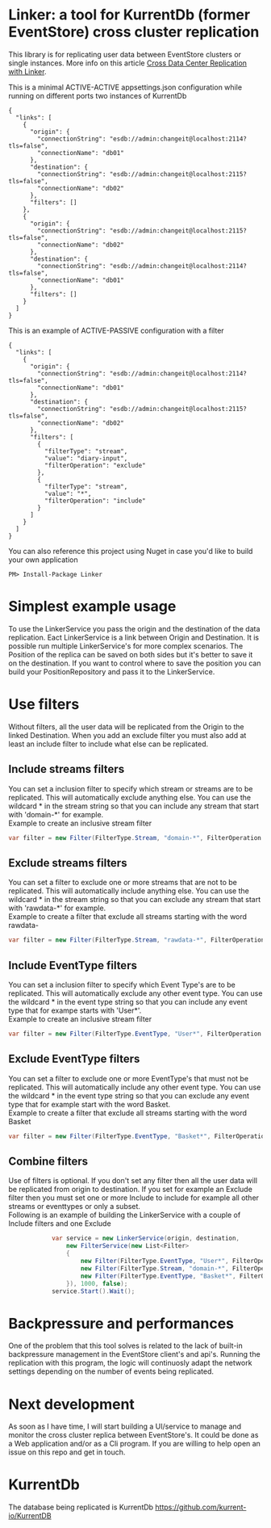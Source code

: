 # Linker: a tool for KurrentDb (former EventStore) cross cluster replication
This library is for replicating user data between EventStore clusters or single instances. More info on this article [Cross Data Center Replication with Linker](http://www.dinuzzo.co.uk/2019/11/17/cross-data-center-replication-with-linker/).  

This is a minimal ACTIVE-ACTIVE appsettings.json configuration while running on different ports two instances of KurrentDb 
```
{
  "links": [
    {
      "origin": {
        "connectionString": "esdb://admin:changeit@localhost:2114?tls=false",
        "connectionName": "db01"
      },
      "destination": {
        "connectionString": "esdb://admin:changeit@localhost:2115?tls=false",
        "connectionName": "db02"
      },
      "filters": []
    },
    {
      "origin": {
        "connectionString": "esdb://admin:changeit@localhost:2115?tls=false",
        "connectionName": "db02"
      },
      "destination": {
        "connectionString": "esdb://admin:changeit@localhost:2114?tls=false",
        "connectionName": "db01"
      },
      "filters": []
    }
  ]
}
```

This is an example of ACTIVE-PASSIVE configuration with a filter
```
{
  "links": [
    {
      "origin": {
        "connectionString": "esdb://admin:changeit@localhost:2114?tls=false",
        "connectionName": "db01"
      },
      "destination": {
        "connectionString": "esdb://admin:changeit@localhost:2115?tls=false",
        "connectionName": "db02"
      },
      "filters": [
        {
          "filterType": "stream",
          "value": "diary-input",
          "filterOperation": "exclude"
        },
        {
          "filterType": "stream",
          "value": "*",
          "filterOperation": "include"
        }
      ]
    }
  ]
}
```

You can also reference this project using Nuget in case you'd like to build your own application
```
PM> Install-Package Linker  
```

# Simplest example usage
To use the LinkerService you pass the origin and the destination of the data replication. Eact LinkerService is a link between Origin and Destination. It is possible run multiple LinkerService's for more complex scenarios. The Position of the replica can be saved on both sides but it's better to save it on the destination. If you want to control where to save the position you can build your PositionRepository and pass it to the LinkerService.
  
# Use filters 
Without filters, all the user data will be replicated from the Origin to the linked Destination. When you add an exclude filter you must also add at least an include filter to include what else can be replicated.
## Include streams filters
You can set a inclusion filter to specify which stream or streams are to be replicated. This will automatically exclude anything else. You can use the wildcard * in the stream string so that you can include any stream that start with 'domain-*' for example.  
Example to create an inclusive stream filter  
```c#
var filter = new Filter(FilterType.Stream, "domain-*", FilterOperation.Include);
```
## Exclude streams filters 
You can set a filter to exclude one or more streams that are not to be replicated. This will automatically include anything else. You can use the wildcard * in the stream string so that you can exclude any stream that start with 'rawdata-*' for example.  
Example to create a filter that exclude all streams starting with the word rawdata- 
```c#
var filter = new Filter(FilterType.Stream, "rawdata-*", FilterOperation.Exclude);
```
## Include EventType filters  
You can set a inclusion filter to specify which Event Type's are to be replicated. This will automatically exclude any other event type. You can use the wildcard * in the event type string so that you can include any event type that for exampe starts with 'User*'.  
Example to create an inclusive stream filter  
```c#
var filter = new Filter(FilterType.EventType, "User*", FilterOperation.Include);
```
## Exclude EventType filters 
You can set a filter to exclude one or more EventType's that must not be replicated. This will automatically include any other event type. You can use the wildcard * in the event type string so that you can exclude any event type that for example start with the word Basket.  
Example to create a filter that exclude all streams starting with the word Basket 
```c#
var filter = new Filter(FilterType.EventType, "Basket*", FilterOperation.Exclude);
```
## Combine filters
Use of filters is optional. If you don't set any filter then all the user data will be replicated from origin to destination. If you set for example an Exclude filter then you must set one or more Include to include for example all other streams or eventtypes or only a subset.  
Following is an example of building the LinkerService with a couple of Include filters and one Exclude
```c#
            var service = new LinkerService(origin, destination, 
                new FilterService(new List<Filter>
                {
                    new Filter(FilterType.EventType, "User*", FilterOperation.Include),
                    new Filter(FilterType.Stream, "domain-*", FilterOperation.Include),
                    new Filter(FilterType.EventType, "Basket*", FilterOperation.Exclude)
                }), 1000, false);
            service.Start().Wait();
```
# Backpressure and performances 
One of the problem that this tool solves is related to the lack of built-in backpressure management in the EventStore client's and api's. Running the replication with this program, the logic will continuosly adapt the network settings depending on the number of events being replicated.
  
# Next development  
As soon as I have time, I will start building a UI/service to manage and monitor the cross cluster replica between EventStore's. It could be done as a Web application and/or as a Cli program. If you are willing to help open an issue on this repo and get in touch. 
  
# KurrentDb
The database being replicated is KurrentDb https://github.com/kurrent-io/KurrentDB 
